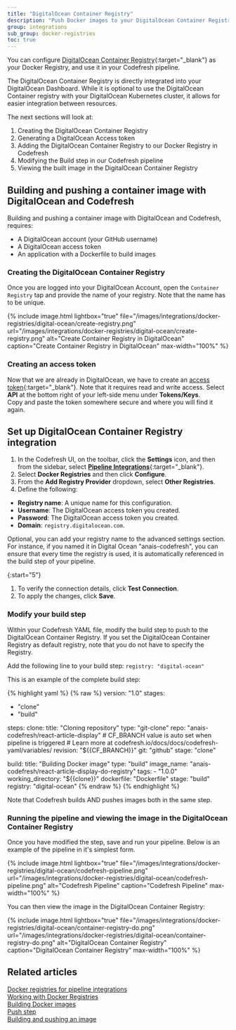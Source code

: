 ```yaml
---
title: "DigitalOcean Container Registry"
description: "Push Docker images to your DigitalOcean Container Registry with pipeline integration"
group: integrations
sub_group: docker-registries
toc: true
---
```


You can configure [DigitalOcean Container Registry](https://www.digitalocean.com/products/container-registry/){:target="\_blank"} as your Docker Registry, and use it in your Codefresh pipeline. 


The DigitalOcean Container Registry is directly integrated into your DigitalOcean Dashboard. While it is optional to use the DigitalOcean Container registry with your DigitalOcean Kubernetes cluster, it allows for easier integration between resources. 

The next sections will look at:
1. Creating the DigitalOcean Container Registry
2. Generating a DigitalOcean Access token
3. Adding the DigitalOcean Container Registry to our Docker Registry in Codefresh
4. Modifying the Build step in our Codefresh pipeline
5. Viewing the built image in the DigitalOcean Container Registry

## Building and pushing a container image with DigitalOcean and Codefresh

Building and pushing a container image with DigitalOcean and Codefresh, requires:  
* A DigitalOcean account (your GitHub username)
* A DigitalOcean access token
* An application with a Dockerfile to build images

### Creating the DigitalOcean Container Registry

Once you are logged into your DigitalOcean Account, open the `Container Registry` tap and provide the name of your registry. Note that the name has to be unique. 

{% include image.html 
	lightbox="true" 
	file="/images/integrations/docker-registries/digital-ocean/create-registry.png" 
	url="/images/integrations/docker-registries/digital-ocean/create-registry.png" 
	alt="Create Container Registry in DigitalOcean"
	caption="Create Container Registry in DigitalOcean" 
	max-width="100%" 
%}

### Creating an access token

Now that we are already in DigitalOcean, we have to create an [access token](https://www.digitalocean.com/docs/apis-clis/api/create-personal-access-token/){:target="\_blank"}. Note that it requires read and write access.
Select **API** at the bottom right of your left-side menu under **Tokens/Keys**.   
Copy and paste the token somewhere secure and where you will find it again.

## Set up DigitalOcean Container Registry integration


1. In the Codefresh UI, on the toolbar, click the **Settings** icon, and then from the sidebar, select [**Pipeline Integrations**](https://g.codefresh.io/account-admin/account-conf/integration){:target="\_blank"}. 
1. Select **Docker Registries** and then click **Configure**.
1. From the **Add Registry Provider** dropdown, select **Other Registries**.
1. Define the following:  
  * **Registry name**: A unique name for this configuration.
  * **Username**: The DigitalOcean access token you created.
  * **Password**: The DigitalOcean access token you created.
  * **Domain**: `registry.digitalocean.com`.  

  Optional, you can add your registry name to the advanced settings section. For instance, if you named it in Digital Ocean "anais-codefresh", you can ensure that every time the registry is used, it is automatically referenced in the build step of your pipeline.

<!--{% include image.html 
	lightbox="true" 
	file="/images/integrations/docker-registries/digital-ocean/codefresh-docker-registry.png" 
	url="/images/integrations/docker-registries/digital-ocean/codefresh-docker-registry.png" 
	alt="DigitalOcean Container Registry settings"
	caption="DigitalOcean Container Registry settings" 
	max-width="100%" 
%}  -->

{:start="5"}
1. To verify the connection details, click **Test Connection**.
1. To apply the changes, click **Save**.



### Modify your build step 

Within your Codefresh YAML file, modify the build step to push to the DigitalOcean Container Registry. If you set the DigitalOcean Container Registry as default registry, note that you do not have to specify the Registry.

Add the following line to your build step:
`registry: "digital-ocean"`

This is an example of the complete build step:

{% highlight yaml %}
{% raw %}
version: "1.0"
stages:
  - "clone"
  - "build"

steps:
  clone:
    title: "Cloning repository"
    type: "git-clone"
    repo: "anais-codefresh/react-article-display"
    # CF_BRANCH value is auto set when pipeline is triggered
    # Learn more at codefresh.io/docs/docs/codefresh-yaml/variables/
    revision: "${{CF_BRANCH}}"
    git: "github"
    stage: "clone"

  build:
    title: "Building Docker image"
    type: "build"
    image_name: "anais-codefresh/react-article-display-do-registry"
    tags: 
      - "1.0.0"
    working_directory: "${{clone}}"
    dockerfile: "Dockerfile"
    stage: "build"
    registry: "digital-ocean"
{% endraw %}
{% endhighlight %}

Note that Codefresh builds AND pushes images both in the same step.

### Running the pipeline and viewing the image in the DigitalOcean Container Registry

Once you have modified the step, save and run your pipeline. Below is an example of the pipeline in it's simplest form.

{% include image.html 
	lightbox="true" 
	file="/images/integrations/docker-registries/digital-ocean/codefresh-pipeline.png" 
	url="/images/integrations/docker-registries/digital-ocean/codefresh-pipeline.png" 
	alt="Codefresh Pipeline"
	caption="Codefresh Pipeline" 
	max-width="100%" 
%}

You can then view the image in the DigitalOcean Container Registry:

{% include image.html 
	lightbox="true" 
	file="/images/integrations/docker-registries/digital-ocean/container-registry-do.png" 
	url="/images/integrations/docker-registries/digital-ocean/container-registry-do.png" 
	alt="DigitalOcean Container Registry"
	caption="DigitalOcean Container Registry" 
	max-width="100%" 
%}

## Related articles
[Docker registries for pipeline integrations]({{site.baseurl}}/docs/integrations/docker-registries)  
[Working with Docker Registries]({{site.baseurl}}/docs/ci-cd-guides/working-with-docker-registries/)  
[Building Docker images]({{site.baseurl}}/docs/ci-cd-guides/building-docker-images/)  
[Push step]({{site.baseurl}}/docs/pipelines/steps/push/)  
[Building and pushing an image]({{site.baseurl}}/docs/example-catalog/ci-examples/build-and-push-an-image/)  

